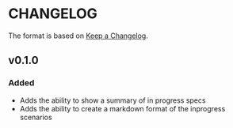 # CHANGELOG

The format is based on [Keep a Changelog](http://keepachangelog.com/en/1.0.0/).

## v0.1.0

### Added

- Adds the ability to show a summary of in progress specs
- Adds the ability to create a markdown format of the inprogress scenarios